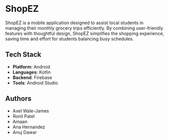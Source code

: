 # ShopEZ  

ShopEZ is a mobile application designed to assist local students in managing their monthly grocery trips efficiently. By combining user-friendly features with thoughtful design, ShopEZ simplifies the shopping experience, saving time and effort for students balancing busy schedules.  

## Tech Stack  
- **Platform**: Android 
- **Languages**: Kotlin 
- **Backend**: Firebase
- **Tools**: Android Studio

## Authors  
- Axel Wale-James  
- Ronil Patel  
- Amaan  
- Ana Hernandez  
- Anuj Dawar  

